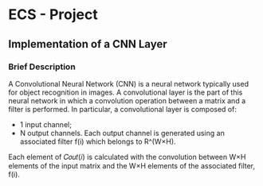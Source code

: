 # ECS - Project
<h2>Implementation of a CNN Layer</h2>
<h3>Brief Description</h3>
<p>
  A Convolutional Neural Network (CNN) is a neural network typically used for object recognition in images. A convolutional layer is the part of this neural network in
  which a convolution operation between a matrix and a filter is performed. In particular, a convolutional layer is composed of:
  <ul>
    <li>1 input channel;</li>
    <li>N output channels. Each output channel is generated using an associated filter f(i) which belongs to R^(W×H).</li>
  </ul>
  Each element of 𝐶𝑜𝑢𝑡(𝑖) is calculated with the convolution between W×H elements of the input matrix and the W×H elements of the associated filter, f(i).
</p>
